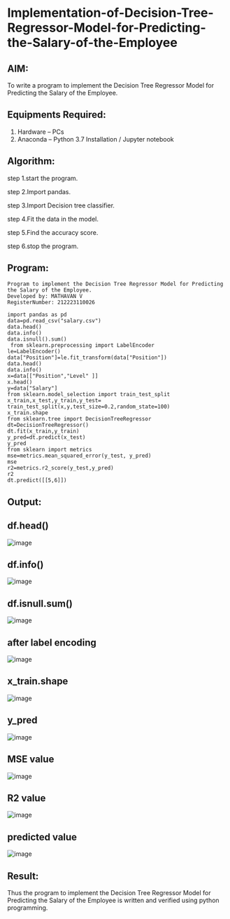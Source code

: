 # Implementation-of-Decision-Tree-Regressor-Model-for-Predicting-the-Salary-of-the-Employee

## AIM:
To write a program to implement the Decision Tree Regressor Model for Predicting the Salary of the Employee.

## Equipments Required:
1. Hardware – PCs
2. Anaconda – Python 3.7 Installation / Jupyter notebook

## Algorithm:

step 1.start the program.

step 2.Import pandas. 

step 3.Import Decision tree classifier.

step 4.Fit the data in the model.

step 5.Find the accuracy score.

step 6.stop the program.

## Program:
```
Program to implement the Decision Tree Regressor Model for Predicting the Salary of the Employee.
Developed by: MATHAVAN V
RegisterNumber: 212223110026
```
```
import pandas as pd
data=pd.read_csv("salary.csv")
data.head()
data.info()
data.isnull().sum()
 from sklearn.preprocessing import LabelEncoder
le=LabelEncoder()
data["Position"]=le.fit_transform(data["Position"])
data.head()
data.info()
x=data[["Position","Level" ]]
x.head()
y=data["Salary"]
from sklearn.model_selection import train_test_split
x_train,x_test,y_train,y_test= train_test_split(x,y,test_size=0.2,random_state=100)
x_train.shape
from sklearn.tree import DecisionTreeRegressor
dt=DecisionTreeRegressor()
dt.fit(x_train,y_train)
y_pred=dt.predict(x_test)
y_pred
from sklearn import metrics
mse=metrics.mean_squared_error(y_test, y_pred)
mse
r2=metrics.r2_score(y_test,y_pred)
r2
dt.predict([[5,6]])
```

## Output:
## df.head()
![image](https://github.com/Mythilidharman/Implementation-of-Decision-Tree-Regressor-Model-for-Predicting-the-Salary-of-the-Employee/assets/119104110/f980925b-9858-4699-b49a-1bc54c67d498)
## df.info()
![image](https://github.com/Mythilidharman/Implementation-of-Decision-Tree-Regressor-Model-for-Predicting-the-Salary-of-the-Employee/assets/119104110/06bcc021-d2b2-430b-ae5f-557d5e85a5d1)
## df.isnull.sum()
![image](https://github.com/Mythilidharman/Implementation-of-Decision-Tree-Regressor-Model-for-Predicting-the-Salary-of-the-Employee/assets/119104110/dcc106ed-f9b3-4941-9406-6f7ae97f5d1e)
## after label encoding
![image](https://github.com/Mythilidharman/Implementation-of-Decision-Tree-Regressor-Model-for-Predicting-the-Salary-of-the-Employee/assets/119104110/00608f8d-2cf1-43e7-b6a0-7fef650ce2c6)
## x_train.shape
![image](https://github.com/Mythilidharman/Implementation-of-Decision-Tree-Regressor-Model-for-Predicting-the-Salary-of-the-Employee/assets/119104110/e42cc80c-78d2-4e6c-a2b1-fdd9cc9c981b)
## y_pred
![image](https://github.com/Mythilidharman/Implementation-of-Decision-Tree-Regressor-Model-for-Predicting-the-Salary-of-the-Employee/assets/119104110/8ef76d2a-3c84-45af-bf32-812c29eb43b5)
## MSE value
![image](https://github.com/Mythilidharman/Implementation-of-Decision-Tree-Regressor-Model-for-Predicting-the-Salary-of-the-Employee/assets/119104110/0055942f-979c-4e0e-acde-a9d71e9d78c0)
## R2 value
![image](https://github.com/Mythilidharman/Implementation-of-Decision-Tree-Regressor-Model-for-Predicting-the-Salary-of-the-Employee/assets/119104110/b2ff7fef-1cce-445e-ab95-c68257fa246d)
## predicted value
![image](https://github.com/Mythilidharman/Implementation-of-Decision-Tree-Regressor-Model-for-Predicting-the-Salary-of-the-Employee/assets/119104110/334f8a4c-70c0-42b8-af1a-7fb7f94047f1)



## Result:
Thus the program to implement the Decision Tree Regressor Model for Predicting the Salary of the Employee is written and verified using python programming.
